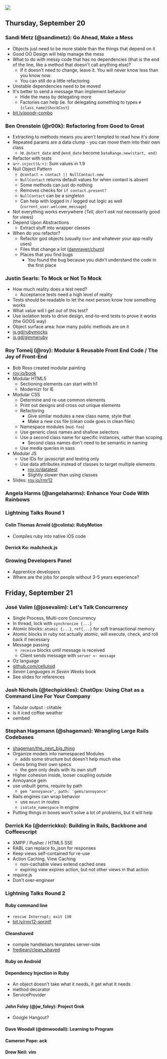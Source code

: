 ![](https://dl.dropbox.com/u/114112/mobile-logo.png)

## Thursday, September 20

### Sandi Metz (@sandimetz): Go Ahead, Make a Mess

* Objects just need to be more stable than the things that depend on it
* Good OO Design will help manage the mess
* What to do with messy code that has no dependencies (that is the end of the line, like a method that doesn't call anything else)?
  * If it doesn't need to change, leave it. You will never know less than you know now.
  * You can still do a little refactoring
* Unstable dependencies need to be moved
* It's better to send a message than implement behavior
  * Hide the mess by delegating more
  * Factories can help (ie. for delegating something to types `#{class_name}ShockCost`)
* [bit.ly/poodr-combo](http://bit.ly/poodr-combo)

### Ben Orenstein (@r00k): Refactoring from Good to Great

* Extracting to methods means you aren't tempted to read how it's done
* Repeated params are a data clump - you can move them into their own class
  * ie. `@start_date` and `@end_date` become `DateRange.new(start, end)`
* Refactor with tests
* `arr.inject(&:+)`: Sum values in 1.9
* Null Object Pattern
  * `@contact = contact || NullContact.new`
  * `NullContact` returns default values for when contact is absent
  * Some methods can just do nothing
  * Removes checks for `if contact.present?`
  * `NullContact` can be a singleton
  * Can help with logged in / logged out logic as well (`current_user.welcome_message`)
* Not everything works everywhere (_Tell, don't ask_ not necessarily good for views)
* Depend Upon Abstractions
  * Extract stuff into wrapper classes
* When do you refactor?
  * Refactor god objects (usually `User` and whatever your app really uses)
  * Files that change a lot ([danmayer/churn](https://github.com/danmayer/churn))
  * Places that you find bugs
    * You found the bug because you didn't understand the code in the first place

### Justin Searls: To Mock or Not To Mock

* How much reality does a test need?
  * Acceptance tests need a high level of reality
* Tests should be readable to let the next person know how something works
* What value will I get out of this test?
* Use isolation tests to drive design, end-to-end tests to prove it works (the GOOS way)
* Object surface area: how many public methods are on it
* [is.gd/rubymocks](http://is.gd/rubymocks)
* [is.gd/gimmeruby](http://is.gd/gimmeruby)

### Roy Tomeij (@roy): Modular & Reusable Front End Code / The Joy of Front-End

* Bob Ross created modular painting
* [roy.io/book](http://roy.io/book)
* Modular HTML5
  * Sectioning elements can start with h1
  * Modernizr for IE
* Modular CSS
  * Determine and re-use common elements
  * Print out designs and cross out unique elements
  * Refactoring
    * Give similar modules a new class name, style that
    * Make a new css file (clean code goes in clean files)
  * Namespace modules (`mod-foo`)
  * Use generic class names and shallow selectors
  * Use a second class name for specific instances, rather than scoping
    * Second class names don't need to be semantic in naming
  * Use media queries in sass
* Modular JS
  * Use IDs for javascript and testing only
  * Use data attributes instead of classes to target multiple elements
    * [roy.io/datatest](http://roy.io/datatest)
    * Slightly slower than using classes
* Slides: [roy.io/rmr12](http://roy.io/rmr12)

### Angela Harms (@angelaharms): Enhance Your Code With Rainbows

### Lightning Talks Round 1

#### Colin Thomas Arnold (@colinta): RubyMotion

* Compiles ruby into native iOS code

#### Derrick Ko: mailcheck.js

### Growing Developers Panel

* Apprentice developers
* Where are the jobs for people without 3-5 years experience?

## Friday, September 21

### José Valim (@josevalim): Let's Talk Concurrency

* Single Process, Multi-core Concurrency
* In thread, lock with `synchronize {...}`
* Atomic blocks: `atomic {...}`, `ref{...}` for soft transactional memory
* Atomic blocks in ruby not actually atomic, will execute, check, and roll back if necessary
* Message passing
  * `receive` blocks until message is received
  * Client sends message with `server <- message`
* Oz language
* [github.com/celluloid](http://github.com/celluloid)
* _Seven Languages in Seven Weeks_ book
* See slides for references

### Josh Nichols (@techpickles): ChatOps: Using Chat as a Command Line For Your Company

* Tabular output : clitable
* Is it iced coffee weather
* oembed

### Stephan Hagemann (@shageman): Wrangling Large Rails Codebases

* [shageman/the\_next\_big\_thing](http://github.com/shageman/the_next_big_thing)
* Organize models into namespaced Modules
  * adds some structure but doesn't help much else
* Gems bring their own specs
  * the gem only deals with its own stuff
* Higher cohesion inside, looser coupling outside
* Annoyance gem
* use unbuilt gems, require by path
  * `gem "annoyance", path: 'gems/annoyance'`
* Rails engines can wrap behavior
  * use `mount` in routes
  * `isolate_namespace` in engine
* Putting things in boxes won't solve a lot of problems, but it will help

### Derrick Ko (@derrickko): Building in Rails, Backbone and Coffeescript

* XMPP / Pusher / HTML5 SSE
* RABL can replace to_json for responses
* Keep views self-contained for re-use
* Action Caching, View Caching
  * non-cachable views extend cached ones
  * expiring view expires action, but not other views in that action
* require.js
* Don't over-engineer

### Lightning Talks Round 2

#### Ruby command line

* `rescue Interrupt; exit 130`
* [bit.ly/rmr12-sprintf](http://bit.ly/rmr12-sprintf)

#### Cleanshaved

* compile handlebars templates server-side
* [fredjean/clean\_shaved](http://github.com/fredjean/clean_shaved)

#### Ruby on Android

#### Dependency Injection in Ruby

* An object doesn't take what it needs, it get what it needs
* method decorator
* ServiceProvider

#### John Foley (@jw_foley): Project Grok

* Google Hangout?

#### Dave Woodall (@dmwoodall): Learning to Program

#### Cameron Pope: ack

#### Drew Neil: vim


